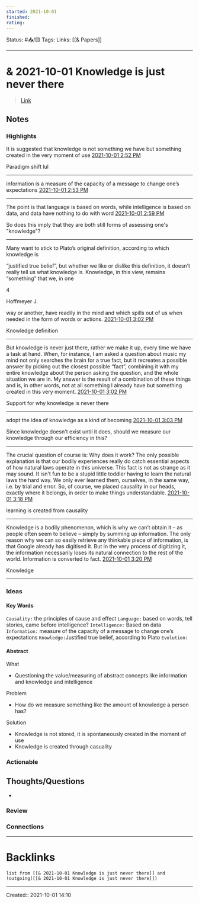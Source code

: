 ```yaml
---
started: 2021-10-01 
finished:
rating: 
---
```

Status: #📥/🟨 
Tags: 
Links: [[& Papers]]
___
# & 2021-10-01 Knowledge is just never there
> [Link]()
## Notes
### Highlights
It is suggested that knowledge is not something we have but something created in the very moment of use
[2021-10-01 2:52 PM](calibre://view-book/_hex_-43616c696272655f4c696272617279/153/PDF?open_at=epubcfi%28/2/2/4/62/1%3A398%29)

Paradigm shift lul

--------------------

information is a measure of the capacity of a message to change one’s expectations
[2021-10-01 2:53 PM](calibre://view-book/_hex_-43616c696272655f4c696272617279/153/PDF?open_at=epubcfi%28/2/2/4/88/1%3A222%29)

--------------------

The point is that language is based on words, while intelligence is based on data, and data have nothing to do with word
[2021-10-01 2:59 PM](calibre://view-book/_hex_-43616c696272655f4c696272617279/153/PDF?open_at=epubcfi%28/2/2/4/94/1%3A59%29)

So does this imply that they are both still forms of assessing one's "knowledge"?

--------------------

Many want to stick to Plato’s original definition, according to which knowledge is

“justified true belief”, but whether we like or dislike this definition, it doesn’t really tell us what knowledge is. Knowledge, in this view, remains “something” that we, in one

4

Hoffmeyer J.

way or another, have readily in the mind and which spills out of us when needed in the form of words or actions.
[2021-10-01 3:02 PM](calibre://view-book/_hex_-43616c696272655f4c696272617279/153/PDF?open_at=epubcfi%28/2/2/4/136/1%3A0%29)

Knowledge definition


--------------------

But knowledge is never just there, rather we make it up, every time we have a task at hand. When, for instance, I am asked a question about music my mind not only searches the brain for a true fact, but it recreates a possible answer by picking out the closest possible “fact”, combining it with my entire knowledge about the person asking the question, and the whole situation we are in. My answer is the result of a combination of these things and is, in other words, not at all something I already have but something created in this very moment.
[2021-10-01 3:02 PM](calibre://view-book/_hex_-43616c696272655f4c696272617279/153/PDF?open_at=epubcfi%28/2/2/4/146/1%3A316%29)

Support for why knowledge is never there

--------------------

adopt the idea of knowledge as a kind of becoming
[2021-10-01 3:03 PM](calibre://view-book/_hex_-43616c696272655f4c696272617279/153/PDF?open_at=epubcfi%28/2/2/4/148/1%3A81%29)

Since knowledge doesn't exist until it does, should we measure our knowledge through our efficiency in this?

--------------------

The crucial question of course is: Why does it work? The only possible explanation is that our bodily experiences really do catch essential aspects of how natural laws operate in this universe. This fact is not as strange as it may sound. It isn’t fun to be a stupid little toddler having to learn the natural laws the hard way. We only ever learned them, ourselves, in the same way, i.e. by trial and error. So, of course, we placed causality in our heads, exactly where it belongs, in order to make things understandable.
[2021-10-01 3:18 PM](calibre://view-book/_hex_-43616c696272655f4c696272617279/153/PDF?open_at=epubcfi%28/2/2/4/156/1%3A0%29)

learning is created from causality


--------------------

Knowledge is a bodily phenomenon, which is why we can’t obtain it – as people often seem to believe – simply by summing up information. The only reason why we can so easily retrieve any thinkable piece of information, is that Google already has digitised it. But in the very process of digitizing it, the information necessarily loses its natural connection to the rest of the world. Information is converted to fact.
[2021-10-01 3:20 PM](calibre://view-book/_hex_-43616c696272655f4c696272617279/153/PDF?open_at=epubcfi%28/2/2/4/168/1%3A0%29)

Knowledge

--------------------
### Ideas

#### Key Words
`Causality:` the principles of cause and effect
`Language:` based on words, tell stories, came before intelligence?
`Intelligence:` Based on data
`Information:` measure of the capacity of a message to change one’s expectations
`Knowledge:`Justified true belief, according to Plato
`Evolution:`
#### Abstract
What
- Questioning the value/measuring of abstract concepts like information and knowledge and intelligence

Problem
- How do we measure something like the amount of knowledge a person has?

Solution
- Knowledge is not stored, it is spontaneously created in the moment of use
- Knowledge is created through casuality
### Actionable
## Thoughts/Questions
- 
### Review
### Connections
___
# Backlinks
```dataview
list from [[& 2021-10-01 Knowledge is just never there]] and !outgoing([[& 2021-10-01 Knowledge is just never there]])
```
___

Created:: 2021-10-01 14:10
